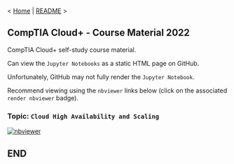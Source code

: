 < [Home](https://github.com/SeanOhAileasa) | [README](https://github.com/SeanOhAileasa/cdp-cloud-high-availability-and-scaling/blob/main/README.md) >

## CompTIA Cloud+ - Course Material 2022

CompTIA Cloud+ self-study course material.

Can view the ``Jupyter Notebooks`` as a static HTML page on GitHub.

Unfortunately, GitHub may not fully render the ``Jupyter Notebook``.

Recommend viewing using the ``nbviewer`` links below (click on the associated ``render nbviewer`` badge).

### Topic: ``Cloud High Availability and Scaling``

[![nbviewer](https://raw.githubusercontent.com/jupyter/design/master/logos/Badges/nbviewer_badge.svg)](https://nbviewer.jupyter.org/github/SeanOhAileasa/cdp-cloud-high-availability-and-scaling/blob/main/cdp-cloud-high-availability-and-scaling.ipynb)

## END